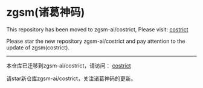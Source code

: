 # zgsm(诸葛神码)

This repository has been moved to zgsm-ai/costrict, Please visit: [costrict](https://github.com/zgsm-ai/costrict.git)

Please star the new repository zgsm-ai/costrict and pay attention to the update of zgsm(costrict).

------

本仓库已迁移到zgsm-ai/costrict，请访问： [costrict](https://github.com/zgsm-ai/costrict.git)

请star新仓库zgsm-ai/costrict，关注诸葛神码的更新。

